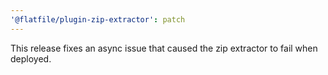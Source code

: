 ```yaml
---
'@flatfile/plugin-zip-extractor': patch
---
```


This release fixes an async issue that caused the zip extractor to fail when deployed.
